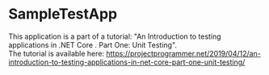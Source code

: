 # SampleTestApp
This application is a part of a tutorial: "An Introduction to testing applications in .NET Core . Part One: Unit Testing".
<br />
The tutorial is available here: https://projectprogrammer.net/2019/04/12/an-introduction-to-testing-applications-in-net-core-part-one-unit-testing/
